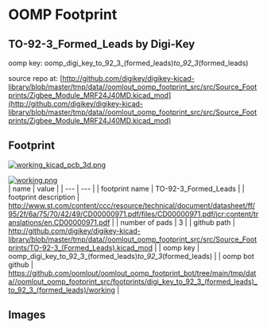 # OOMP Footprint  
## TO-92-3_Formed_Leads  by Digi-Key  
  
oomp key: oomp_digi_key_to_92_3_(formed_leads)_to_92_3_(formed_leads)  
  
source repo at: [http://github.com/digikey/digikey-kicad-library/blob/master/tmp/data//oomlout_oomp_footprint_src/src/Source_Footprints/Zigbee_Module_MRF24J40MD.kicad_mod](http://github.com/digikey/digikey-kicad-library/blob/master/tmp/data//oomlout_oomp_footprint_src/src/Source_Footprints/Zigbee_Module_MRF24J40MD.kicad_mod)  
## Footprint  
  
[![working_kicad_pcb_3d.png](working_kicad_pcb_3d_600.png)](working_kicad_pcb_3d.png)  
  
[![working.png](working_600.png)](working.png)  
| name | value | 
| --- | --- | 
| footprint name | TO-92-3_Formed_Leads | 
| footprint description | http://www.st.com/content/ccc/resource/technical/document/datasheet/ff/95/2f/6a/75/70/42/49/CD00000971.pdf/files/CD00000971.pdf/jcr:content/translations/en.CD00000971.pdf | 
| number of pads | 3 | 
| github path | http://github.com/digikey/digikey-kicad-library/blob/master/tmp/data//oomlout_oomp_footprint_src/src/Source_Footprints/TO-92-3_(Formed_Leads).kicad_mod | 
| oomp key | oomp_digi_key_to_92_3_(formed_leads)_to_92_3_(formed_leads) | 
| oomp bot github | https://github.com/oomlout/oomlout_oomp_footprint_bot/tree/main/tmp/data//oomlout_oomp_footprint_src/footprints/digi_key_to_92_3_(formed_leads)_to_92_3_(formed_leads)/working | 
## Images  
